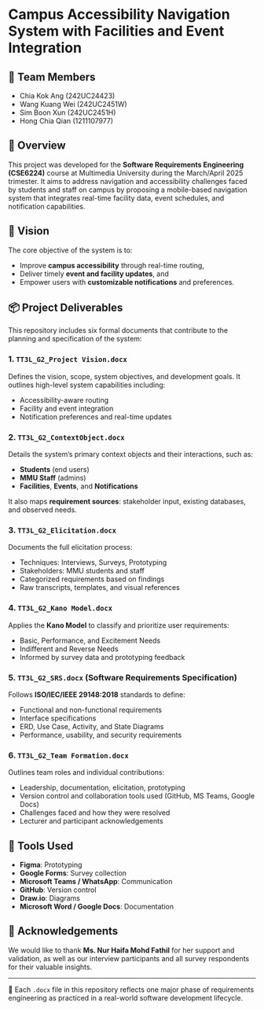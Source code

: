 # Campus Accessibility Navigation System with Facilities and Event Integration

## 👥 Team Members
- Chia Kok Ang (242UC24423)
- Wang Kuang Wei (242UC2451W)
- Sim Boon Xun (242UC2451H)
- Hong Chia Qian (1211107977)

## 📘 Overview
This project was developed for the **Software Requirements Engineering (CSE6224)** course at Multimedia University during the March/April 2025 trimester. It aims to address navigation and accessibility challenges faced by students and staff on campus by proposing a mobile-based navigation system that integrates real-time facility data, event schedules, and notification capabilities.

## 📌 Vision
The core objective of the system is to:
- Improve **campus accessibility** through real-time routing,
- Deliver timely **event and facility updates**, and
- Empower users with **customizable notifications** and preferences.

## 📦 Project Deliverables
This repository includes six formal documents that contribute to the planning and specification of the system:

### 1. `TT3L_G2_Project Vision.docx`
Defines the vision, scope, system objectives, and development goals. It outlines high-level system capabilities including:
- Accessibility-aware routing
- Facility and event integration
- Notification preferences and real-time updates

### 2. `TT3L_G2_ContextObject.docx`
Details the system’s primary context objects and their interactions, such as:
- **Students** (end users)
- **MMU Staff** (admins)
- **Facilities**, **Events**, and **Notifications**

It also maps **requirement sources**: stakeholder input, existing databases, and observed needs.

### 3. `TT3L_G2_Elicitation.docx`
Documents the full elicitation process:
- Techniques: Interviews, Surveys, Prototyping
- Stakeholders: MMU students and staff
- Categorized requirements based on findings
- Raw transcripts, templates, and visual references

### 4. `TT3L_G2_Kano Model.docx`
Applies the **Kano Model** to classify and prioritize user requirements:
- Basic, Performance, and Excitement Needs
- Indifferent and Reverse Needs
- Informed by survey data and prototyping feedback

### 5. `TT3L_G2_SRS.docx` (Software Requirements Specification)
Follows **ISO/IEC/IEEE 29148:2018** standards to define:
- Functional and non-functional requirements
- Interface specifications
- ERD, Use Case, Activity, and State Diagrams
- Performance, usability, and security requirements

### 6. `TT3L_G2_Team Formation.docx`
Outlines team roles and individual contributions:
- Leadership, documentation, elicitation, prototyping
- Version control and collaboration tools used (GitHub, MS Teams, Google Docs)
- Challenges faced and how they were resolved
- Lecturer and participant acknowledgements

## 🔧 Tools Used
- **Figma**: Prototyping
- **Google Forms**: Survey collection
- **Microsoft Teams / WhatsApp**: Communication
- **GitHub**: Version control
- **Draw.io**: Diagrams
- **Microsoft Word / Google Docs**: Documentation


## 📜 Acknowledgements
We would like to thank **Ms. Nur Haifa Mohd Fathil** for her support and validation, as well as our interview participants and all survey respondents for their valuable insights.

---

📁 Each `.docx` file in this repository reflects one major phase of requirements engineering as practiced in a real-world software development lifecycle.
